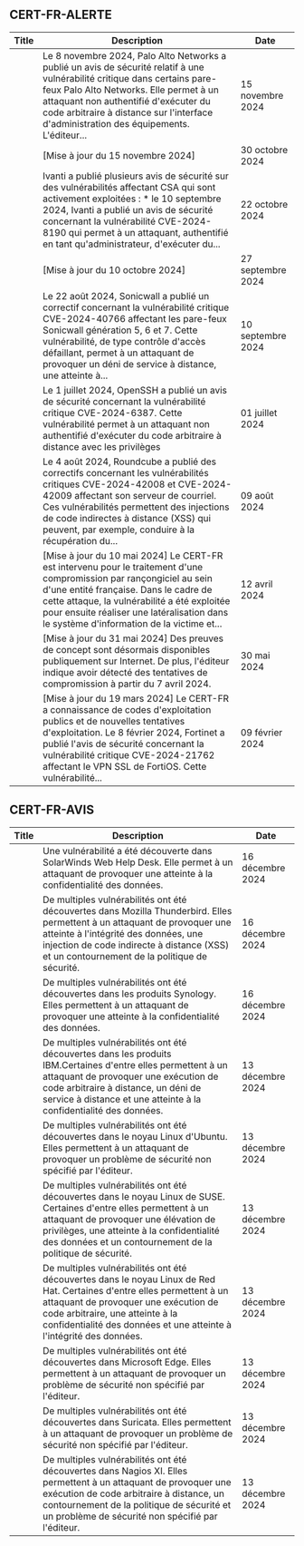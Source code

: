 
## CERT-FR-ALERTE
|Title|Description|Date|
|---|---|---|
| [](https://www.cert.ssi.gouv.fr/alerte/CERTFR-2024-ALE-015/) | Le 8 novembre 2024, Palo Alto Networks a publié un avis de sécurité relatif à une vulnérabilité critique dans certains pare-feux Palo Alto Networks. Elle permet à un attaquant non authentifié d'exécuter du code arbitraire à distance sur l'interface d'administration des équipements. L'éditeur... | 15 novembre 2024 |
| [](https://www.cert.ssi.gouv.fr/alerte/CERTFR-2024-ALE-014/) | [Mise à jour du 15 novembre 2024] | 30 octobre 2024 |
| [](https://www.cert.ssi.gouv.fr/alerte/CERTFR-2024-ALE-013/) | Ivanti a publié plusieurs avis de sécurité sur des vulnérabilités affectant CSA qui sont activement exploitées : * le 10 septembre 2024, Ivanti a publié un avis de sécurité concernant la vulnérabilité CVE-2024-8190 qui permet à un attaquant, authentifié en tant qu'administrateur, d'exécuter du... | 22 octobre 2024 |
| [](https://www.cert.ssi.gouv.fr/alerte/CERTFR-2024-ALE-012/) | [Mise à jour du 10 octobre 2024] | 27 septembre 2024 |
| [](https://www.cert.ssi.gouv.fr/alerte/CERTFR-2024-ALE-011/) | Le 22 août 2024, Sonicwall a publié un correctif concernant la vulnérabilité critique CVE-2024-40766 affectant les pare-feux Sonicwall génération 5, 6 et 7. Cette vulnérabilité, de type contrôle d'accès défaillant, permet à un attaquant de provoquer un déni de service à distance, une atteinte à... | 10 septembre 2024 |
| [](https://www.cert.ssi.gouv.fr/alerte/CERTFR-2024-ALE-009/) | Le 1 juillet 2024, OpenSSH a publié un avis de sécurité concernant la vulnérabilité critique CVE-2024-6387. Cette vulnérabilité permet à un attaquant non authentifié d'exécuter du code arbitraire à distance avec les privilèges  | 01 juillet 2024 |
| [](https://www.cert.ssi.gouv.fr/alerte/CERTFR-2024-ALE-010/) | Le 4 août 2024, Roundcube a publié des correctifs concernant les vulnérabilités critiques CVE-2024-42008 et CVE-2024-42009 affectant son serveur de courriel. Ces vulnérabilités permettent des injections de code indirectes à distance (XSS) qui peuvent, par exemple, conduire à la récupération du... | 09 août 2024 |
| [](https://www.cert.ssi.gouv.fr/alerte/CERTFR-2024-ALE-006/) | [Mise à jour du 10 mai 2024] Le CERT-FR est intervenu pour le traitement d'une compromission par rançongiciel au sein d'une entité française. Dans le cadre de cette attaque, la vulnérabilité a été exploitée pour ensuite réaliser une latéralisation dans le système d'information de la victime et... | 12 avril 2024 |
| [](https://www.cert.ssi.gouv.fr/alerte/CERTFR-2024-ALE-008/) | [Mise à jour du 31 mai 2024] Des preuves de concept sont désormais disponibles publiquement sur Internet. De plus, l'éditeur indique avoir détecté des tentatives de compromission à partir du 7 avril 2024.  | 30 mai 2024 |
| [](https://www.cert.ssi.gouv.fr/alerte/CERTFR-2024-ALE-004/) | [Mise à jour du 19 mars 2024] Le CERT-FR a connaissance de codes d'exploitation publics et de nouvelles tentatives d'exploitation. Le 8 février 2024, Fortinet a publié l'avis de sécurité concernant la vulnérabilité critique CVE-2024-21762 affectant le VPN SSL de FortiOS. Cette vulnérabilité... | 09 février 2024 |
## CERT-FR-AVIS
|Title|Description|Date|
|---|---|---|
| [](https://www.cert.ssi.gouv.fr/avis/CERTFR-2024-AVI-1084/) | Une vulnérabilité a été découverte dans SolarWinds Web Help Desk. Elle permet à un attaquant de provoquer une atteinte à la confidentialité des données. | 16 décembre 2024 |
| [](https://www.cert.ssi.gouv.fr/avis/CERTFR-2024-AVI-1083/) | De multiples vulnérabilités ont été découvertes dans Mozilla Thunderbird. Elles permettent à un attaquant de provoquer une atteinte à l'intégrité des données, une injection de code indirecte à distance (XSS) et un contournement de la politique de sécurité. | 16 décembre 2024 |
| [](https://www.cert.ssi.gouv.fr/avis/CERTFR-2024-AVI-1082/) | De multiples vulnérabilités ont été découvertes dans les produits Synology. Elles permettent à un attaquant de provoquer une atteinte à la confidentialité des données. | 16 décembre 2024 |
| [](https://www.cert.ssi.gouv.fr/avis/CERTFR-2024-AVI-1081/) | De multiples vulnérabilités ont été découvertes dans les produits IBM.Certaines d'entre elles permettent à un attaquant de provoquer une exécution de code arbitraire à distance, un déni de service à distance et une atteinte à la confidentialité des données. | 13 décembre 2024 |
| [](https://www.cert.ssi.gouv.fr/avis/CERTFR-2024-AVI-1080/) | De multiples vulnérabilités ont été découvertes dans le noyau Linux d'Ubuntu. Elles permettent à un attaquant de provoquer un problème de sécurité non spécifié par l'éditeur. | 13 décembre 2024 |
| [](https://www.cert.ssi.gouv.fr/avis/CERTFR-2024-AVI-1079/) | De multiples vulnérabilités ont été découvertes dans le noyau Linux de SUSE. Certaines d'entre elles permettent à un attaquant de provoquer une élévation de privilèges, une atteinte à la confidentialité des données et un contournement de la politique de sécurité. | 13 décembre 2024 |
| [](https://www.cert.ssi.gouv.fr/avis/CERTFR-2024-AVI-1078/) | De multiples vulnérabilités ont été découvertes dans le noyau Linux de Red Hat. Certaines d'entre elles permettent à un attaquant de provoquer une exécution de code arbitraire, une atteinte à la confidentialité des données et une atteinte à l'intégrité des données. | 13 décembre 2024 |
| [](https://www.cert.ssi.gouv.fr/avis/CERTFR-2024-AVI-1077/) | De multiples vulnérabilités ont été découvertes dans Microsoft Edge. Elles permettent à un attaquant de provoquer un problème de sécurité non spécifié par l'éditeur. | 13 décembre 2024 |
| [](https://www.cert.ssi.gouv.fr/avis/CERTFR-2024-AVI-1076/) | De multiples vulnérabilités ont été découvertes dans Suricata. Elles permettent à un attaquant de provoquer un problème de sécurité non spécifié par l'éditeur. | 13 décembre 2024 |
| [](https://www.cert.ssi.gouv.fr/avis/CERTFR-2024-AVI-1075/) | De multiples vulnérabilités ont été découvertes dans Nagios XI. Elles permettent à un attaquant de provoquer une exécution de code arbitraire à distance, un contournement de la politique de sécurité et un problème de sécurité non spécifié par l'éditeur. | 13 décembre 2024 |
